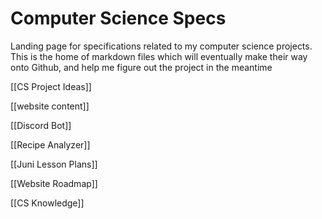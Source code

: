 # Computer Science Specs

Landing page for specifications related to my computer science projects. This is the home of markdown files which will eventually make their way onto Github, and help me figure out the project in the meantime

[[CS Project Ideas]]

[[website content]]

[[Discord Bot]]

[[Recipe Analyzer]]

[[Juni Lesson Plans]]

[[Website Roadmap]]

[[CS Knowledge]]